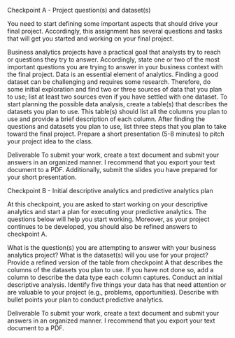 Checkpoint A - Project question(s) and dataset(s)

You need to start defining some important aspects that should drive your final project. Accordingly, this assignment has several questions and tasks that will get you started and working on your final project.

Business analytics projects have a practical goal that analysts try to reach or questions they try to answer. Accordingly, state one or two of the most important questions you are trying to answer in your business context with the final project.
Data is an essential element of analytics. Finding a good dataset can be challenging and requires some research. Therefore, do some initial exploration and find two or three sources of data that you plan to use; list at least two sources even if you have settled with one dataset.
To start planning the possible data analysis, create a table(s) that describes the datasets you plan to use. This table(s) should list all the columns you plan to use and provide a brief description of each column.
After finding the questions and datasets you plan to use, list three steps that you plan to take toward the final project.
Prepare a short presentation (5-8 minutes) to pitch your project idea to the class.

Deliverable
To submit your work, create a text document and submit your answers in an organized manner. I recommend that you export your text document to a PDF. Additionally, submit the slides you have prepared for your short presentation.

Checkpoint B - Initial descriptive analytics and predictive analytics plan 

At this checkpoint, you are asked to start working on your descriptive analytics and start a plan for executing your predictive analytics. The questions below will help you start working. Moreover, as your project continues to be developed, you should also be refined answers to checkpoint A. 

 What is the question(s) you are attempting to answer with your business analytics project?
 What is the dataset(s) will you use for your project?
 Provide a refined version of the table from checkpoint A that describes the columns of the datasets you plan to use. If you have not done so, add a column to describe the data type each column captures.
 Conduct an initial descriptive analysis. Identify five things your data has that need attention or are valuable to your project (e.g., problems, opportunities).
 Describe with bullet points your plan to conduct predictive analytics.

Deliverable
To submit your work, create a text document and submit your answers in an organized manner. I recommend that you export your text document to a PDF.